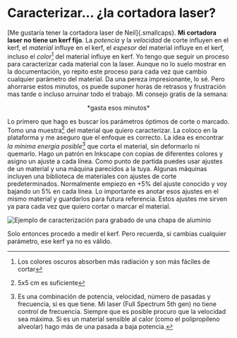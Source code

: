 # Caracterizar... ¿la cortadora laser?
[Me gustaría tener la cortadora laser de Neil]{.smallcaps}. **Mi cortadora laser no tiene un kerf fijo**. La *potencia* y la *velocidad* de corte influyen en el kerf, el *material* influye en el kerf, el *espesor* del material influye en el kerf, incluso el *color*[^101] del material influye en kerf. Yo tengo que seguir un proceso para caracterizar cada material con la laser. Aunque no lo suelo mostrar en la documentación, yo repito este proceso para cada vez que cambio cualquier parámetro del material. Da una pereza impresionante, lo sé. Pero ahorrarse estos minutos, os puede suponer horas de retrasos y frustración mas tarde o incluso arruinar todo el trabajo. Mi consejo gratis de la semana: 

<center>*gasta esos minutos*</center>

Lo primero que hago es buscar los parámetros óptimos de corte o marcado. Tomo una muestra[^100] del material que quiero caracterizar. La coloco en la plataforma y me aseguro que el enfoque es correcto. La idea es encontrar *la mínima energía posible*[^102] que corta el material, sin deformarlo ni quemarlo. Hago un patrón en Inkscape con copias de diferentes colores y asigno un ajuste a cada línea. Como punto de partida puedes usar ajustes de un material y una máquina parecidos a la tuya. Algunas máquinas incluyen una biblioteca de materiales con ajustes de corte predeterminados. Normalmente empiezo en +5% del ajuste conocido y voy bajando un 5% en cada línea. Lo importante es anotar esos ajustes en el mismo material y guardarlos para futura referencia. Estos ajustes me sirven ya para cada vez que quiero cortar o marcar el material. 

![Ejemplo de caracterización para grabado de una chapa de aluminio](../../img/w03/character.webp)

[^100]:
    5x5 cm es suficiente
[^101]:
    Los colores oscuros absorben más radiación y son más fáciles de cortar 
[^102]:
    Es una combinación de potencia, velocidad, número de pasadas y frecuencia, si es que tiene. Mi laser (Full Spectrum 5th gen) no tiene control de frecuencia. Siempre que es posible procuro que la velocidad sea máxima. Si es un material sensible al calor (como el polipropileno alveolar) hago más de una pasada a baja potencia.

Solo entonces procedo a medir el kerf. Pero recuerda, si cambias cualquier parámetro, ese kerf ya no es válido. 

